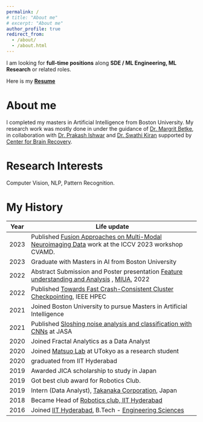 ```yaml
---
permalink: /
# title: "About me"
# excerpt: "About me"
author_profile: true
redirect_from: 
  - /about/
  - /about.html
---
```


<!-- About Me
====== -->
I am looking for **full-time positions** along **SDE / ML Engineering, ML Research** or related roles. 
<!-- starting **Nov-Dec 2023** -->

Here is my [**Resume**](https://saurav717.github.io/assets/saurav-chennuri--s.pdf) 

# About me
I completed my masters in Artificial Intelligence from Boston University. My research work was mostly done in under the guidance of [Dr. Margrit Betke](https://www.cs.bu.edu/faculty/betke/), in collaboration with [Dr. Prakash Ishwar](https://sites.bu.edu/pi/) and [Dr. Swathi Kiran](https://www.bu.edu/sargent/profile/swathi-kiran-ph-d-ccc-slp/) supported by [Center for Brain Recovery](https://www.bu.edu/cbr/).


Research Interests
======
Computer Vision, NLP, Pattern Recognition. 

My History
======


| Year      | Life update |
| ----------- | ----------- |
| 2023    | Published [Fusion Approaches on Multi-Modal Neuroimaging Data](https://openaccess.thecvf.com/content/ICCV2023W/CVAMD/papers/Chennuri_Fusion_Approaches_to_Predict_Post-Stroke_Aphasia_Severity_from_Multimodal_Neuroimaging_ICCVW_2023_paper.pdf) work at the ICCV 2023 workshop CVAMD.| 
| 2023    | Graduate with Masters in AI from Boston University |
| 2022      | Abstract Submission and Poster presentation [Feature understanding and Analysis](https://drive.google.com/drive/folders/1g7Lx0pfP39dUVCBgDXtNb2iSi1DnJipc) , [MIUA](https://www.miua2022.com/), 2022         |
| 2022      | Published [Towards Fast Crash-Consistent Cluster Checkpointing](https://ieeexplore.ieee.org/abstract/document/9926330), IEEE HPEC         |
| 2021   | Joined Boston University to pursue Masters in Artificial Intelligence         |
| 2021   | Published [Sloshing noise analysis and classification with CNNs](https://asa.scitation.org/doi/abs/10.1121/10.0004829) at JASA         |
| 2020      | Joined Fractal Analytics as a Data Analyst       |
| 2020   | Joined [Matsuo Lab]() at UTokyo as a research student        |
| 2020   | graduated from IIT Hyderabad        |
| 2019      | Awarded JICA scholarship to study in Japan       |
| 2019   |  Got best club award for Robotics Club.        |
| 2019      | Intern (Data Analyst), [Takanaka Corporation](https://www.takenaka.co.jp/takenaka_e/), Japan       |
| 2018   | Became Head of [Robotics club, IIT Hyderabad](https://scitech-iith.netlify.app/)        |
| 2016      | Joined [IIT Hyderabad](https://iith.ac.in/), B.Tech - [Engineering Sciences](https://es.iith.ac.in/)   |





